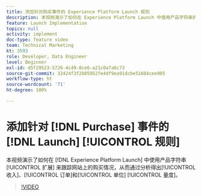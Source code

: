 ```yaml
---
title: 添加针对购买事件的 Experience Platform Launch 规则
description: 本视频演示了如何在 Experience Platform Launch 中使用产品字符串扩展来跟踪网站上的购买情况，从而通过分析得出收入、订单和单位量度。
feature: Launch Implementation
topics: null
activity: implement
doc-type: feature video
team: Technical Marketing
kt: 3593
role: Developer, Data Engineer
level: Beginner
exl-id: d5f29523-5726-4c49-8ce6-a21c0a7a6c73
source-git-commit: 32424f3f2b05952fe4df9ea91dcbe51684cee905
workflow-type: ht
source-wordcount: '71'
ht-degree: 100%

---
```


# 添加针对 [!DNL Purchase] 事件的 [!DNL Launch] [!UICONTROL  规则]

本视频演示了如何在 [!DNL Experience Platform Launch] 中使用产品字符串 [!UICONTROL 扩展] 来跟踪网站上的购买情况，从而通过分析得出[!UICONTROL 收入]、[!UICONTROL 订单]和[!UICONTROL 单位] [!UICONTROL 量度]。

>[!VIDEO](https://video.tv.adobe.com/v/28766/?quality=12)
